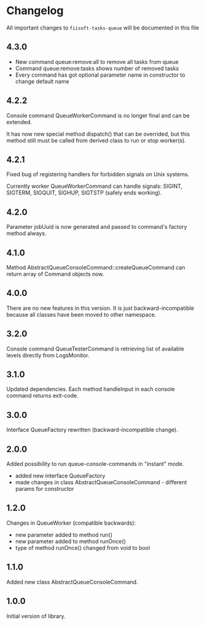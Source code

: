 # Changelog

All important changes to `fiisoft-tasks-queue` will be documented in this file

## 4.3.0

* New command queue:remove:all to remove all tasks from queue
* Command queue:remove:tasks shows number of removed tasks
* Every command has got optional parameter name in constructor to change default name

## 4.2.2

Console command QueueWorkerCommand is no longer final and can be extended.  

It has now new special method dispatch() that can be overrided, 
but this method still must be called from derived class to run or stop worker(s). 

## 4.2.1

Fixed bug of registering handlers for forbidden signals on Unix systems.  

Currently worker QueueWorkerCommand can handle signals: SIGINT, SIGTERM, SIGQUIT, SIGHUP, SIGTSTP 
(safely ends working). 

## 4.2.0

Parameter jobUuid is now generated and passed to command's factory method always.

## 4.1.0

Method AbstractQueueConsoleCommand::createQueueCommand can return array of Command objects now.

## 4.0.0

There are no new features in this version.
It is just backward-incompatible because all classes have been moved to other namespace.

## 3.2.0

Console command QueueTesterCommand is retrieving list of available levels directly from LogsMonitor.

## 3.1.0

Updated dependencies. Each method handleInput in each console command 
returns exit-code.

## 3.0.0

Interface QueueFactory rewritten (backward-incompatible change). 

## 2.0.0

Added possibility to run queue-console-commands in "instant" mode.
 - added new interface QueueFactory
 - made changes in class AbstractQueueConsoleCommand - different params for constructor

## 1.2.0

Changes in QueueWorker (compatible backwards):
 - new parameter added to method run()
 - new parameter added to method runOnce()
 - type of method runOnce() changed from void to bool

## 1.1.0

Added new class AbstractQueueConsoleCommand.

## 1.0.0

Initial version of library.